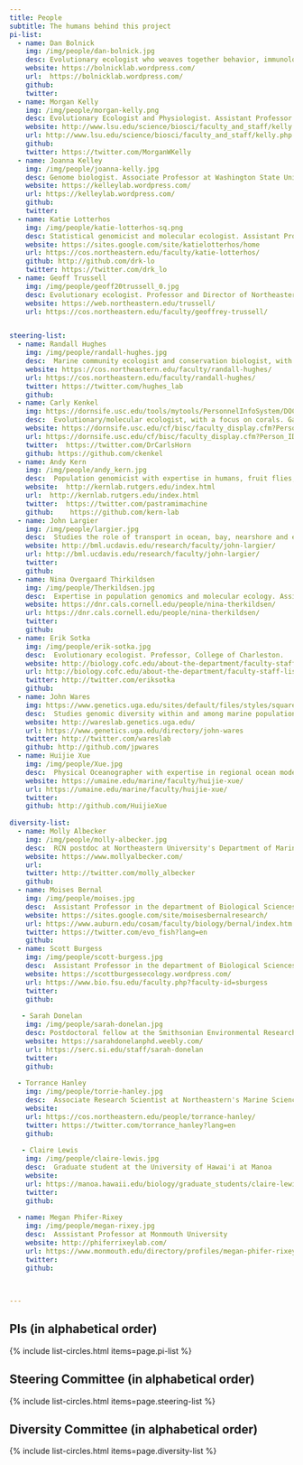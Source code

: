 ```yaml
---
title: People  
subtitle: The humans behind this project
pi-list: 
  - name: Dan Bolnick
    img: /img/people/dan-bolnick.jpg
    desc: Evolutionary ecologist who weaves together behavior, immunology, and genetics. Professor at the University of Conneticut.
    website: https://bolnicklab.wordpress.com/
    url:  https://bolnicklab.wordpress.com/
    github: 
    twitter:
  - name: Morgan Kelly
    img: /img/people/morgan-kelly.png
    desc: Evolutionary Ecologist and Physiologist. Assistant Professor at Lousiana State University.
    website: http://www.lsu.edu/science/biosci/faculty_and_staff/kelly.php
    url: http://www.lsu.edu/science/biosci/faculty_and_staff/kelly.php
    github: 
    twitter: https://twitter.com/MorganWKelly
  - name: Joanna Kelley
    img: /img/people/joanna-kelly.jpg
    desc: Genome biologist. Associate Professor at Washington State University School of Biological Sciences. 
    website: https://kelleylab.wordpress.com/
    url: https://kelleylab.wordpress.com/
    github: 
    twitter: 
  - name: Katie Lotterhos
    img: /img/people/katie-lotterhos-sq.png
    desc: Statistical genomicist and molecular ecologist. Assistant Professor at Northeastern University's Department of Marine and Environmental Sciences.
    website: https://sites.google.com/site/katielotterhos/home
    url: https://cos.northeastern.edu/faculty/katie-lotterhos/
    github: http://github.com/drk-lo
    twitter: https://twitter.com/drk_lo
  - name: Geoff Trussell
    img: /img/people/geoff20trussell_0.jpg
    desc: Evolutionary ecologist. Professor and Director of Northeastern University's Marine Science Center.
    website: https://web.northeastern.edu/trussell/
    url: https://cos.northeastern.edu/faculty/geoffrey-trussell/  


steering-list:
  - name: Randall Hughes
    img: /img/people/randall-hughes.jpg
    desc:  Marine community ecologist and conservation biologist, with a focus on the the effects of intraspecific variation. Associate Professor at Northeastern University's Department of Marine and Environmental Sciences.
    website: https://cos.northeastern.edu/faculty/randall-hughes/
    url: https://cos.northeastern.edu/faculty/randall-hughes/
    twitter: https://twitter.com/hughes_lab
    github:
  - name: Carly Kenkel
    img: https://dornsife.usc.edu/tools/mytools/PersonnelInfoSystem/DOC/Faculty/BISC/photo_1016828.jpg
    desc:  Evolutionary/molecular ecologist, with a focus on corals. Gabilan Assistant Professor of Biological Sciences at the University of Southern California, Dornsife.
    website: https://dornsife.usc.edu/cf/bisc/faculty_display.cfm?Person_ID=1016828
    url: https://dornsife.usc.edu/cf/bisc/faculty_display.cfm?Person_ID=1016828
    twitter:  https://twitter.com/DrCarlsHorn
    github: https://github.com/ckenkel
  - name: Andy Kern
    img: /img/people/andy_kern.jpg
    desc:  Population genomicist with expertise in humans, fruit flies, and plants. Associate Professor in the Department of Biology at the University of Oregon.
    website:  http://kernlab.rutgers.edu/index.html
    url:  http://kernlab.rutgers.edu/index.html
    twitter:  https://twitter.com/pastramimachine
    github:    https://github.com/kern-lab
  - name: John Largier
    img: /img/people/largier.jpg
    desc:  Studies the role of transport in ocean, bay, nearshore and estuarine waters. University of California, Davis. Professor Department of Environmental Science and Policy, and the Bodega Marine Laboratory Associate Director of Research, Coastal & Marine Sciences Institute
    website: http://bml.ucdavis.edu/research/faculty/john-largier/
    url: http://bml.ucdavis.edu/research/faculty/john-largier/
    twitter:
    github:
  - name: Nina Overgaard Thirkildsen
    img: /img/people/Therkildsen.jpg
    desc:  Expertise in population genomics and molecular ecology. Assistant Professor in the Department of Natural Resources at Cornell University.
    website: https://dnr.cals.cornell.edu/people/nina-therkildsen/
    url: https://dnr.cals.cornell.edu/people/nina-therkildsen/
    twitter: 
    github:
  - name: Erik Sotka 
    img: /img/people/erik-sotka.jpg
    desc:  Evolutionary ecologist. Professor, College of Charleston.
    website: http://biology.cofc.edu/about-the-department/faculty-staff-listing/sotka-erik.php
    url: http://biology.cofc.edu/about-the-department/faculty-staff-listing/sotka-erik.php
    twitter: http://twitter.com/eriksotka
    github:
  - name: John Wares
    img: https://www.genetics.uga.edu/sites/default/files/styles/square_400x400/public/JWhead.jpg?itok=96XZnYBh
    desc:  Studies genomic diversity within and among marine populations. Associate Professor, Department of Genetics, University of Georgia.
    website: http://wareslab.genetics.uga.edu/
    url: https://www.genetics.uga.edu/directory/john-wares
    twitter: http://twitter.com/wareslab
    github: http://github.com/jpwares
  - name: Huijie Xue
    img: /img/people/Xue.jpg
    desc:  Physical Oceanographer with expertise in regional ocean modeling, particularly interested in coastal ocean dynamics. Professor, School of Marine Sciences, University of Maine.
    website: https://umaine.edu/marine/faculty/huijie-xue/
    url: https://umaine.edu/marine/faculty/huijie-xue/
    twitter: 
    github: http://github.com/HuijieXue
    
diversity-list:
  - name: Molly Albecker 
    img: /img/people/molly-albecker.jpg
    desc:  RCN postdoc at Northeastern University's Department of Marine and Environmental Sciences.
    website: https://www.mollyalbecker.com/
    url: 
    twitter: http://twitter.com/molly_albecker
    github: 
  - name: Moises Bernal
    img: /img/people/moises.jpg
    desc:  Assistant Professor in the department of Biological Sciences at Auburn University.
    website: https://sites.google.com/site/moisesbernalresearch/
    url: https://www.auburn.edu/cosam/faculty/biology/bernal/index.htm
    twitter: https://twitter.com/evo_fish?lang=en
    github:
  - name: Scott Burgess 
    img: /img/people/scott-burgess.jpg
    desc:  Assistant Professor in the department of Biological Sciences at Florida State University.
    website: https://scottburgessecology.wordpress.com/
    url: https://www.bio.fsu.edu/faculty.php?faculty-id=sburgess
    twitter: 
    github:
    
   - Sarah Donelan
    img: /img/people/sarah-donelan.jpg
    desc: Postdoctoral fellow at the Smithsonian Environmental Research Center
    website: https://sarahdonelanphd.weebly.com/
    url: https://serc.si.edu/staff/sarah-donelan
    twitter: 
    github:
    
  - Torrance Hanley
    img: /img/people/torrie-hanley.jpg
    desc:  Associate Research Scientist at Northeastern's Marine Science Center.
    website: 
    url: https://cos.northeastern.edu/people/torrance-hanley/
    twitter: https://twitter.com/torrance_hanley?lang=en
    github:
    
   - Claire Lewis 
    img: /img/people/claire-lewis.jpg
    desc:  Graduate student at the University of Hawai'i at Manoa
    website: 
    url: https://manoa.hawaii.edu/biology/graduate_students/claire-lewis
    twitter: 
    github:
    
  - name: Megan Phifer-Rixey
    img: /img/people/megan-rixey.jpg
    desc:  Asssistant Professor at Monmouth University
    website: http://phiferrixeylab.com/
    url: https://www.monmouth.edu/directory/profiles/megan-phifer-rixey/
    twitter: 
    github:
    

    
---
```


## PIs (in alphabetical order)

{% include list-circles.html items=page.pi-list %}

## Steering Committee (in alphabetical order)

{% include list-circles.html items=page.steering-list %}
    
 ## Diversity Committee (in alphabetical order)
 
 {% include list-circles.html items=page.diversity-list %}
